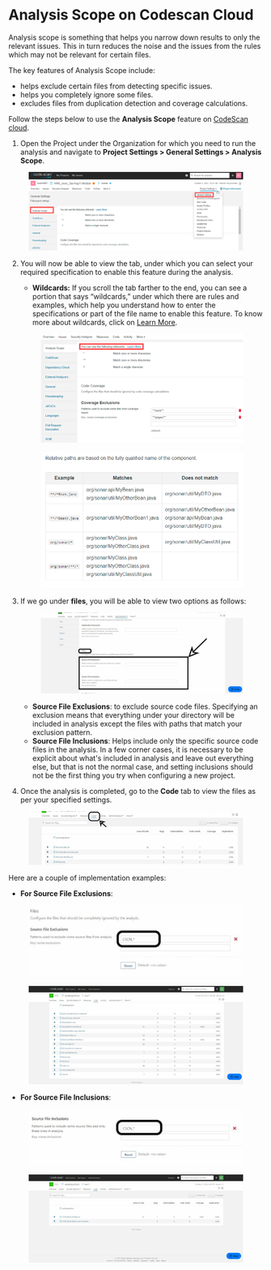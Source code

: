 # Analysis Scope on Codescan Cloud

Analysis scope is something that helps you narrow down results to only the relevant issues. This in turn reduces the noise and the issues from the rules which may not be relevant for certain files.

The key features of Analysis Scope include:

* helps exclude certain files from detecting specific issues.
* helps you completely ignore some files.
* excludes files from duplication detection and coverage calculations.

Follow the steps below to use the **Analysis Scope** feature on [CodeScan cloud](https://www.codescan.io/products/cloud/).

1. Open the Project under the Organization for which you need to run the analysis and navigate to **Project Settings > General Settings > Analysis Scope**.

<figure><img src="../../../.gitbook/assets/image (416).png" alt=""><figcaption></figcaption></figure>

2.  You will now be able to view the tab, under which you can select your required specification to enable this feature during the analysis.

    * **Wildcards:** If you scroll the tab farther to the end, you can see a portion that says “wildcards,” under which there are rules and examples, which help you understand how to enter the specifications or part of the file name to enable this feature. To know more about wildcards, click on [Learn More](https://app.codescan.io/documentation/project-administration/narrowing-the-focus/).

    <figure><img src="../../../.gitbook/assets/image (417).png" alt=""><figcaption></figcaption></figure>

    <figure><img src="../../../.gitbook/assets/image (418).png" alt=""><figcaption></figcaption></figure>
3.  If we go under **files**, you will be able to view two options as follows:



    <figure><img src="../../../.gitbook/assets/image (421).png" alt=""><figcaption></figcaption></figure>

    * **Source File Exclusions**: to exclude source code files. Specifying an exclusion means that everything under your directory will be included in analysis except the files with paths that match your exclusion pattern.
    * **Source File Inclusions**: Helps include only the specific source code files in the analysis. In a few corner cases, it is necessary to be explicit about what's included in analysis and leave out everything else, but that is not the normal case, and setting inclusions should not be the first thing you try when configuring a new project.
4. Once the analysis is completed, go to the **Code** tab to view the files as per your specified settings.

<figure><img src="../../../.gitbook/assets/image (422).png" alt=""><figcaption></figcaption></figure>

Here are a couple of implementation examples:

* **For Source File Exclusions**:

<figure><img src="../../../.gitbook/assets/image (423).png" alt=""><figcaption></figcaption></figure>

<figure><img src="../../../.gitbook/assets/image (424).png" alt=""><figcaption></figcaption></figure>

* **For Source File Inclusions**:

<figure><img src="../../../.gitbook/assets/image (425).png" alt=""><figcaption></figcaption></figure>

<figure><img src="../../../.gitbook/assets/image (426).png" alt=""><figcaption></figcaption></figure>
